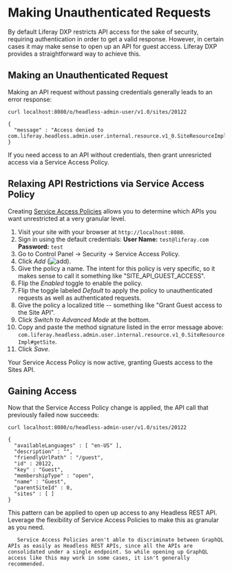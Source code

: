 # Making Unauthenticated Requests

By default Liferay DXP restricts API access for the sake of security, requiring authentication in order to get a valid response. However, in certain cases it may make sense to open up an API for guest access. Liferay DXP provides a straightforward way to achieve this.

## Making an Unauthenticated Request

Making an API request without passing credentials generally leads to an error response:

```
curl localhost:8080/o/headless-admin-user/v1.0/sites/20122
```

```
{
  "message" : "Access denied to com.liferay.headless.admin.user.internal.resource.v1_0.SiteResourceImpl#getSite"
}
```

If you need access to an API without credentials, then grant unresricted access via a Service Access Policy.

## Relaxing API Restrictions via Service Access Policy

Creating [Service Access Policies](../../installation-and-upgrades/securing-liferay/securing-web-services/setting-service-access-policies.md) allows you to determine which APIs you want unrestricted at a very granular level.

1. Visit your site with your browser at `http://localhost:8080`.
1. Sign in using the default credentials:
   **User Name:** `test@liferay.com`
   **Password:** `test`
1. Go to Control Panel &rarr; Security &rarr; Service Access Policy.
1. Click *Add* (![add](../../../images/icon-add.png)).
1. Give the policy a name. The intent for this policy is very specific, so it makes sense to call it something like "SITE_API_GUEST_ACCESS".
1. Flip the *Enabled* toggle to enable the policy.
1. Flip the toggle labeled *Default* to apply the policy to unauthenticated requests as well as authenticated requests.
1. Give the policy a localized title -- something like "Grant Guest access to the Site API".
1. Click *Switch to Advanced Mode* at the bottom.
1. Copy and paste the method signature listed in the error message above: `com.liferay.headless.admin.user.internal.resource.v1_0.SiteResourceImpl#getSite`.
1. Click *Save*.

Your Service Access Policy is now active, granting Guests access to the Sites API.

## Gaining Access

Now that the Service Access Policy change is applied, the API call that previously failed now succeeds:

```
curl localhost:8080/o/headless-admin-user/v1.0/sites/20122
```

```
{
  "availableLanguages" : [ "en-US" ],
  "description" : "",
  "friendlyUrlPath" : "/guest",
  "id" : 20122,
  "key" : "Guest",
  "membershipType" : "open",
  "name" : "Guest",
  "parentSiteId" : 0,
  "sites" : [ ]
}
```

This pattern can be applied to open up access to any Headless REST API. Leverage the flexibility of Service Access Policies to make this as granular as you need.

```note::
   Service Access Policies aren't able to discriminate between GraphQL APIs as easily as Headless REST APIs, since all the APIs are consolidated under a single endpoint. So while opening up GraphQL access like this may work in some cases, it isn't generally recommended.
   ```